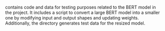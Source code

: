 contains code and data for testing purposes related to the BERT model in the project. It includes a script to convert a large BERT model into a smaller one by modifying input and output shapes and updating weights. Additionally, the directory generates test data for the resized model.
